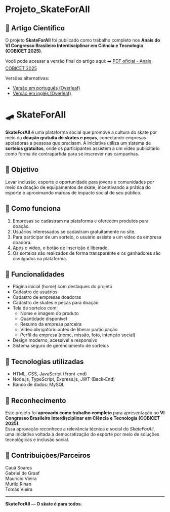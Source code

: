 # Projeto_SkateForAll

## 📄 Artigo Científico

O projeto **SkateForAll** foi publicado como trabalho completo nos **Anais do VI Congresso Brasileiro Interdisciplinar em Ciência e Tecnologia (COBICET 2025)**.

Você pode acessar a versão final do artigo aqui:
➡️ [PDF oficial - Anais COBICET 2025](./caminho/do/pdf/artigoCobicetSKATEf96c05dac00a4253b8f3.pdf)

Versões alternativas:
- [Versão em português (Overleaf)](https://pt.overleaf.com/read/ydbbtzzdqntj)
- [Versão em inglês (Overleaf)](https://pt.overleaf.com/read/dffdjdydrbvq)

# 🛹 SkateForAll

**SkateForAll** é uma plataforma social que promove a cultura do skate por meio da **doação gratuita de skates e peças**, conectando empresas apoiadoras a pessoas que precisam. A iniciativa utiliza um sistema de **sorteios gratuitos**, onde os participantes assistem a um vídeo publicitário como forma de contrapartida para se inscrever nas campanhas.

## 🚀 Objetivo

Levar inclusão, esporte e oportunidade para jovens e comunidades por meio da doação de equipamentos de skate, incentivando a prática do esporte e aproximando marcas de impacto social de seu público.

## 🎯 Como funciona

1. Empresas se cadastram na plataforma e oferecem produtos para doação.
2. Usuários interessados se cadastram gratuitamente no site.
3. Para participar de um sorteio, o usuário assiste a um vídeo da empresa doadora.
4. Após o vídeo, o botão de inscrição é liberado.
5. Os sorteios são realizados de forma transparente e os ganhadores são divulgados na plataforma.

## 🧩 Funcionalidades

- Página inicial (home) com destaques do projeto
- Cadastro de usuários
- Cadastro de empresas doadoras
- Cadastro de skates e peças para doação
- Tela de sorteios com:
  - Nome e imagem do produto
  - Quantidade disponível
  - Resumo da empresa parceira
  - Vídeo obrigatório antes de liberar participação
  - Perfil da empresa (nome, missão, foto, intenção social)
- Design moderno, acessível e responsivo
- Sistema seguro de gerenciamento de sorteios

## 🎨 Tecnologias utilizadas

- HTML, CSS, JavaScript (Front-end)
- Node.js, TypeScript, Express.js, JWT (Back-End)
- Banco de dados: MySQL

## 🏅 Reconhecimento

Este projeto foi **aprovado como trabalho completo** para apresentação no **VI Congresso Brasileiro Interdisciplinar em Ciência e Tecnologia (COBICET 2025)**.  
Essa aprovação reconhece a relevância técnica e social do *SkateForAll*, uma iniciativa voltada à democratização do esporte por meio de soluções tecnológicas e inclusão social.

## 🤝 Contribuições/Parceiros

Cauã Soares  
Gabriel de Graaf  
Maurício Vieira  
Murilo Rihan  
Tomás Vieira  

---

**SkateForAll — O skate é para todos.**
